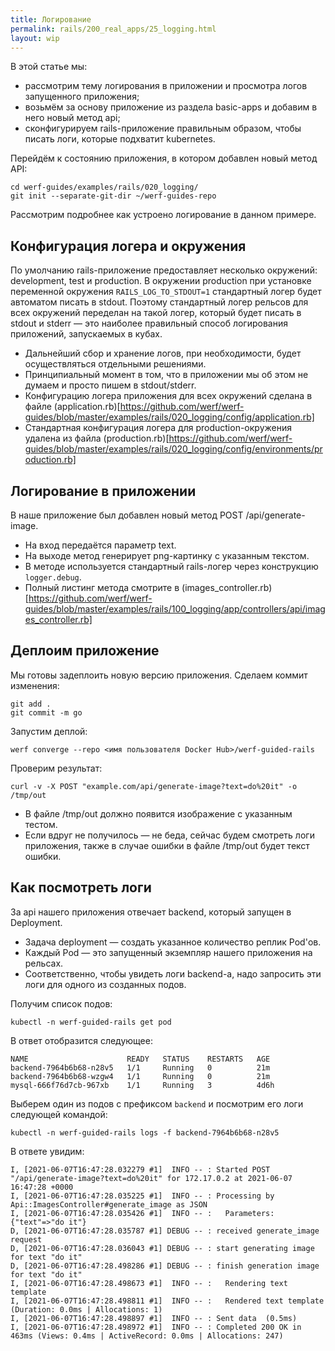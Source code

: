 ```yaml
---
title: Логирование
permalink: rails/200_real_apps/25_logging.html
layout: wip
---
```


В этой статье мы:
- рассмотрим тему логирования в приложении и просмотра логов запущенного приложения;
- возьмём за основу приложение из раздела basic-apps и добавим в него новый метод api;
- сконфигурируем rails-приложение правильным образом, чтобы писать логи, которые подхватит kubernetes.

Перейдём к состоянию приложения, в котором добавлен новый метод API:

```shell
cd werf-guides/examples/rails/020_logging/
git init --separate-git-dir ~/werf-guides-repo
```

Рассмотрим подробнее как устроено логирование в данном примере.

## Конфигурация логера и окружения

По умолчанию rails-приложение предоставляет несколько окружений: development, test и production.
В окружении production при установке переменной окружения `RAILS_LOG_TO_STDOUT=1` стандартный логер будет автоматом писать в stdout.
Поэтому стандартный логер рельсов для всех окружений переделан на такой логер, который будет писать в stdout и stderr — это наиболее правильный способ логирования приложений, запускаемых в кубах.
  - Дальнейший сбор и хранение логов, при необходимости, будет осуществляться отдельными решениями.
  - Принципиальный момент в том, что в приложении мы об этом не думаем и просто пишем в stdout/stderr.
  - Конфигурацию логера приложения для всех окружений сделана в файле (application.rb)[https://github.com/werf/werf-guides/blob/master/examples/rails/020_logging/config/application.rb]
  - Стандартная конфигурация логера для production-окружения удалена из файла (production.rb)[https://github.com/werf/werf-guides/blob/master/examples/rails/020_logging/config/environments/production.rb]

## Логирование в приложении

В наше приложение был добавлен новый метод POST /api/generate-image.
  - На вход передаётся параметр text.
  - На выходе метод генерирует png-картинку с указанным текстом.
  - В методе используется стандартный rails-логер через конструкцию `logger.debug`.
  - Полный листинг метода смотрите в (images_controller.rb)[https://github.com/werf/werf-guides/blob/master/examples/rails/100_logging/app/controllers/api/images_controller.rb]

## Деплоим приложение

Мы готовы задеплоить новую версию приложения. Сделаем коммит изменения:

```shell
git add .
git commit -m go
```

Запустим деплой:

```shell
werf converge --repo <имя пользователя Docker Hub>/werf-guided-rails
```

Проверим результат:
    
```
curl -v -X POST "example.com/api/generate-image?text=do%20it" -o /tmp/out
```

- В файле /tmp/out должно появится изображение с указанным тестом.
- Если вдруг не получилось — не беда, сейчас будем смотреть логи приложения, также в случае ошибки в файле /tmp/out будет текст ошибки.

## Как посмотреть логи

За api нашего приложения отвечает backend, который запущен в Deployment.
  - Задача deployment — создать указанное количество реплик Pod'ов.
  - Каждый Pod — это запущенный экземпляр нашего приложения на рельсах.
  - Соответственно, чтобы увидеть логи backend-а, надо запросить эти логи для одного из созданных подов.

Получим список подов:

```shell
kubectl -n werf-guided-rails get pod
```

В ответ отобразится следующее:
```shell
NAME                      READY   STATUS    RESTARTS   AGE
backend-7964b6b68-n28v5   1/1     Running   0          21m
backend-7964b6b68-wzgw4   1/1     Running   0          21m
mysql-666f76d7cb-967xb    1/1     Running   3          4d6h
```

Выберем один из подов с префиксом `backend` и посмотрим его логи следующей командой:

```shell
kubectl -n werf-guided-rails logs -f backend-7964b6b68-n28v5
```

В ответе увидим:
```shell
I, [2021-06-07T16:47:28.032279 #1]  INFO -- : Started POST "/api/generate-image?text=do%20it" for 172.17.0.2 at 2021-06-07 16:47:28 +0000
I, [2021-06-07T16:47:28.035225 #1]  INFO -- : Processing by Api::ImagesController#generate_image as JSON
I, [2021-06-07T16:47:28.035426 #1]  INFO -- :   Parameters: {"text"=>"do it"}
D, [2021-06-07T16:47:28.035787 #1] DEBUG -- : received generate_image request
D, [2021-06-07T16:47:28.036043 #1] DEBUG -- : start generating image for text "do it"
D, [2021-06-07T16:47:28.498286 #1] DEBUG -- : finish generation image for text "do it"
I, [2021-06-07T16:47:28.498673 #1]  INFO -- :   Rendering text template
I, [2021-06-07T16:47:28.498811 #1]  INFO -- :   Rendered text template (Duration: 0.0ms | Allocations: 1)
I, [2021-06-07T16:47:28.498897 #1]  INFO -- : Sent data  (0.5ms)
I, [2021-06-07T16:47:28.498972 #1]  INFO -- : Completed 200 OK in 463ms (Views: 0.4ms | ActiveRecord: 0.0ms | Allocations: 247)
```

